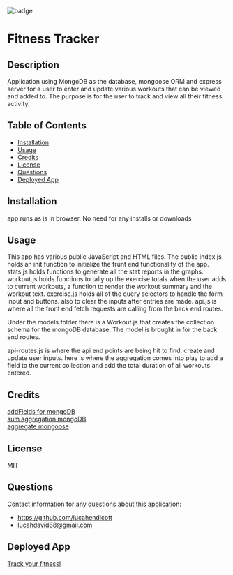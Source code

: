 ![badge](https://img.shields.io/badge/license-MIT-brightgreen)   
# Fitness Tracker  

## Description  
Application using MongoDB as the database, mongoose ORM and express server for a user to enter and update various workouts that can be viewed and added to. The purpose is for the user to track and view all their fitness activity.    

## Table of Contents  
* [Installation](#installation)  
* [Usage](#usage)  
* [Credits](#credits)   
* [License](#license)  
* [Questions](#questions)  
* [Deployed App](#deployed-app)

## Installation  
app runs as is in browser. No need for any installs or downloads  

## Usage 
This app has various public JavaScript and HTML files. The public index.js holds an init function to initialize the frunt end functionality of the app. stats.js holds functions to generate all the stat reports in the graphs. workout.js holds functions to tally up the exercise totals when the user adds to current workouts, a function to render the workout summary and the workout text. exercise.js holds all of the query selectors to handle the form inout and buttons. also to clear the inputs after entries are made. api.js is where all the front end fetch requests are calling from the back end routes.  

Under the models folder there is a Workout.js that creates the collection schema for the mongoDB database. The model is brought in for the back end routes.

api-routes.js is where the api end points are being hit to find, create and update user inputs. here is where the aggregation comes into play to add a field to the current collection and add the total duration of all workouts entered.

## Credits  
  
[addFields for mongoDB](https://docs.mongodb.com/manual/reference/operator/aggregation/addFields/)<br> 
[sum aggregation mongoDB](https://docs.mongodb.com/manual/reference/operator/aggregation/sum/)<br>
[aggregate mongoose](https://mongoosejs.com/docs/api.html#aggregate_Aggregate)<br>

## License  
MIT  

## Questions  
Contact information for any questions about this application:
* https://github.com/lucahendicott  
* lucahdavid88@gmail.com  

## Deployed App
[Track your fitness!](https://tranquil-wave-32843.herokuapp.com/)

